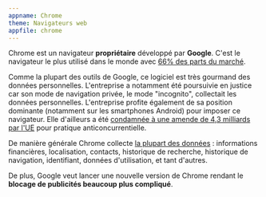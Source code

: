 ```yaml
---
appname: Chrome
theme: Navigateurs web
appfile: chrome
---
```


Chrome est un navigateur **propriétaire** développé par **Google**. C'est le navigateur le plus utilisé dans le monde avec [66% des parts du marché](https://fr.wikipedia.org/wiki/Parts_de_march%C3%A9_des_navigateurs_web).

Comme la plupart des outils de Google, ce logiciel est très gourmand des données personnelles. L'entreprise a notamment été poursuivie en justice car son mode de navigation privée, le mode "incognito", collectait les données personnelles. L'entreprise profite également de sa position dominante (notamment sur les smartphones Android) pour imposer ce navigateur. Elle d'ailleurs a été [condamnée à une amende de 4,3 milliards par l'UE](https://www.ouest-france.fr/high-tech/google/google-conteste-une-amende-de-4-3-milliards-devant-la-justice-de-l-ue-729fc706-1fb8-11ec-8af0-329508a32afd) pour pratique anticoncurrentielle.

De manière générale Chrome collecte [la plupart des données](https://nitter.dark.fail/DuckDuckGo/status/1371509053613084679?ref_src=twsrc%5Etfw%7Ctwcamp%5Etweetembed%7Ctwterm%5E1371509053613084679%7Ctwgr%5E%7Ctwcon%5Es1_&ref_url=https%3A%2F%2Fwww.android-mt.com%2Fnews%2Fcomment-google-chrome-utilise-vos-donnees-et-vie-privee%2F116614%2F) : informations financières, localisation, contacts, historique de recherche, historique de navigation, identifiant, données d'utilisation, et tant d'autres.

De plus, Google veut lancer une nouvelle version de Chrome rendant le **blocage de publicités beaucoup plus compliqué**.

